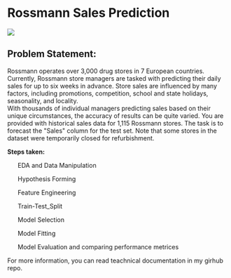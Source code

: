 # Rossmann Sales Prediction
<img src="https://miro.medium.com/max/1000/0*IpUXpwNleNMgpPFr.png">

<h2>Problem Statement:</h2>
<p>Rossmann operates over 3,000 drug stores
in 7 European countries. Currently,
Rossmann store managers are tasked with
predicting their daily sales for up to six
weeks in advance. Store sales are
influenced by many factors, including
promotions, competition, school and
state holidays, seasonality, and
locality.<br> With thousands of individual
managers predicting sales based on
their unique circumstances, the
accuracy of results can be quite
varied. You are provided with
historical sales data for 1,115
Rossmann stores. The task is to
forecast the "Sales" column for the
test set. Note that some stores in the
dataset were temporarily closed for
refurbishment.</p>

<B>Steps taken:</B>
<ol>EDA and Data Manipulation</ol>
<ol>Hypothesis Forming</ol>
<ol>Feature Engineering</ol>
<ol> Train-Test_Split</ol>
<ol>Model Selection</ol>
<ol>Model Fitting</ol>
<ol>Model Evaluation and comparing performance metrices</ol>

<p>For more information, you can read teachnical documentation in my girhub repo.<p/>
